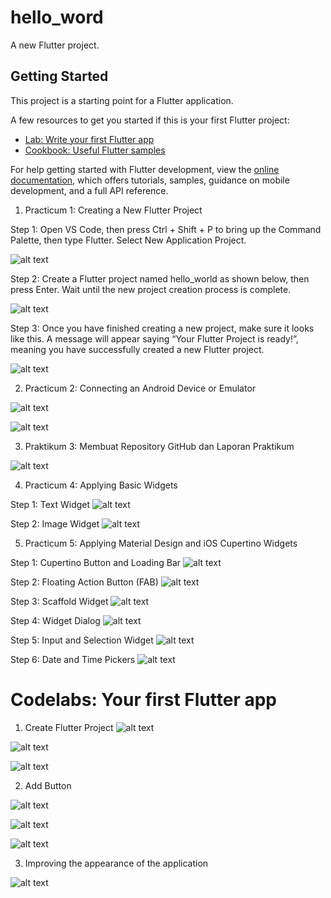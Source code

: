 # hello_word

A new Flutter project.

## Getting Started

This project is a starting point for a Flutter application.

A few resources to get you started if this is your first Flutter project:

- [Lab: Write your first Flutter app](https://docs.flutter.dev/get-started/codelab)
- [Cookbook: Useful Flutter samples](https://docs.flutter.dev/cookbook)

For help getting started with Flutter development, view the
[online documentation](https://docs.flutter.dev/), which offers tutorials,
samples, guidance on mobile development, and a full API reference.

1. Practicum 1: Creating a New Flutter Project

  Step 1: 
  Open VS Code, then press Ctrl + Shift + P to bring up the Command Palette, then type Flutter. Select New Application Project.

  ![alt text](<img/Gambar WhatsApp 2025-09-25 pukul 08.01.39_934c0e0a.jpg>)

  Step 2:
  Create a Flutter project named hello_world as shown below, then press Enter. Wait until the new project creation process is complete.

  ![alt text](<img/Gambar WhatsApp 2025-09-25 pukul 08.02.47_15919842.jpg>)

  Step 3:
  Once you have finished creating a new project, make sure it looks like this. A message will appear saying “Your Flutter Project is ready!”, meaning you have successfully created a new Flutter project.

  ![alt text](<img/Gambar WhatsApp 2025-09-25 pukul 08.05.46_08fde1a2.jpg>)

2. Practicum 2: Connecting an Android Device or Emulator

  ![alt text](<img/Gambar WhatsApp 2025-09-27 pukul 20.41.18_e57f4e09.jpg>)

  ![alt text](img/image0.png)

3. Praktikum 3: Membuat Repository GitHub dan Laporan Praktikum

  ![alt text](image.png)

4. Practicum 4: Applying Basic Widgets

  Step 1: Text Widget
  ![alt text](<img/Gambar WhatsApp 2025-09-27 pukul 20.59.21_20b02c54.jpg>)

  Step 2: Image Widget
  ![alt text](<Gambar WhatsApp 2025-09-27 pukul 21.01.13_c4b9b1b5.jpg>)

5. Practicum 5: Applying Material Design and iOS Cupertino Widgets

  Step 1: Cupertino Button and Loading Bar
  ![alt text](<img/Rekaman 2025-09-28 004215.gif>)

  Step 2: Floating Action Button (FAB)
  ![alt text](<img/Rekaman 2025-09-28 004715.gif>)

  Step 3: Scaffold Widget
  ![alt text](<img/Rekaman 2025-09-28 013050.gif>)

  Step 4: Widget Dialog
  ![alt text](<img/Rekaman 2025-09-28 013552.gif>)

  Step 5: Input and Selection Widget
  ![alt text](<img/Rekaman 2025-09-28 013850.gif>)

  Step 6: Date and Time Pickers
  ![alt text](<img/Rekaman 2025-09-28 014848.gif>)


# Codelabs: Your first Flutter app

1. Create Flutter Project
![alt text](img/image1.png)

![alt text](img/image2.png)

![alt text](img/image3.png)

2. Add Button

![alt text](img/image4.png)

![alt text](img/image5.png)

![alt text](img/20250929-0514-04.3725187.gif)

3. Improving the appearance of the application

![alt text](img/image6.png)





  